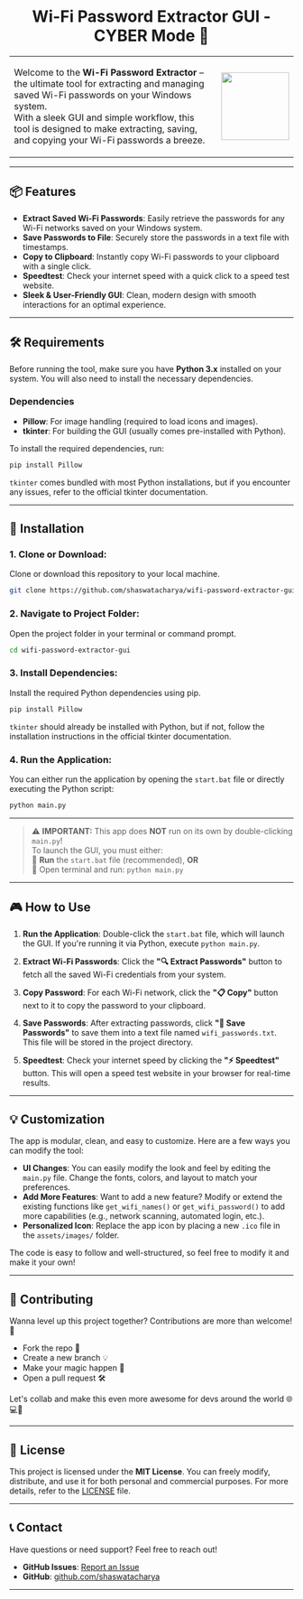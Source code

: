 <h1 align="center">Wi-Fi Password Extractor GUI - CYBER Mode 🚀</h1>

<table>
  <tr>
    <td>
      <p>
        Welcome to the <strong>Wi-Fi Password Extractor</strong> – the ultimate tool for extracting and managing saved Wi-Fi passwords on your Windows system.<br>
        With a sleek GUI and simple workflow, this tool is designed to make extracting, saving, and copying your Wi-Fi passwords a breeze.
      </p>
    </td>
    <td align="right">
      <img src="assets/images/app-icon.ico" width="120">
    </td>
  </tr>
</table>

---


## 📦 Features

- **Extract Saved Wi-Fi Passwords**: Easily retrieve the passwords for any Wi-Fi networks saved on your Windows system.
- **Save Passwords to File**: Securely store the passwords in a text file with timestamps.
- **Copy to Clipboard**: Instantly copy Wi-Fi passwords to your clipboard with a single click.
- **Speedtest**: Check your internet speed with a quick click to a speed test website.
- **Sleek & User-Friendly GUI**: Clean, modern design with smooth interactions for an optimal experience.

---

## 🛠️ Requirements

Before running the tool, make sure you have **Python 3.x** installed on your system. You will also need to install the necessary dependencies.

### Dependencies

- **Pillow**: For image handling (required to load icons and images).
- **tkinter**: For building the GUI (usually comes pre-installed with Python).

To install the required dependencies, run:

```bash
pip install Pillow
```

`tkinter` comes bundled with most Python installations, but if you encounter any issues, refer to the official tkinter documentation.

---

## 🚀 Installation

### 1. **Clone or Download**:
Clone or download this repository to your local machine.

```bash
git clone https://github.com/shaswatacharya/wifi-password-extractor-gui.git
```

### 2. **Navigate to Project Folder**:
Open the project folder in your terminal or command prompt.

```bash
cd wifi-password-extractor-gui
```

### 3. **Install Dependencies**:
Install the required Python dependencies using pip.

```bash
pip install Pillow
```

`tkinter` should already be installed with Python, but if not, follow the installation instructions in the official tkinter documentation.

### 4. **Run the Application**:
You can either run the application by opening the `start.bat` file or directly executing the Python script:

```bash
python main.py
```
---

> ⚠️ **IMPORTANT:** This app does **NOT** run on its own by double-clicking `main.py`!  
> To launch the GUI, you must either:  
> 🔹 **Run** the `start.bat` file (recommended), **OR**  
> 🔹 Open terminal and run: `python main.py`


---

## 🎮 How to Use

1. **Run the Application**: Double-click the `start.bat` file, which will launch the GUI. If you're running it via Python, execute `python main.py`.
   
2. **Extract Wi-Fi Passwords**: Click the **"🔍 Extract Passwords"** button to fetch all the saved Wi-Fi credentials from your system.
   
3. **Copy Password**: For each Wi-Fi network, click the **"📋 Copy"** button next to it to copy the password to your clipboard.

4. **Save Passwords**: After extracting passwords, click **"💾 Save Passwords"** to save them into a text file named `wifi_passwords.txt`. This file will be stored in the project directory.

5. **Speedtest**: Check your internet speed by clicking the **"⚡ Speedtest"** button. This will open a speed test website in your browser for real-time results.

---

## 💡 Customization

The app is modular, clean, and easy to customize. Here are a few ways you can modify the tool:

- **UI Changes**: You can easily modify the look and feel by editing the `main.py` file. Change the fonts, colors, and layout to match your preferences.
- **Add More Features**: Want to add a new feature? Modify or extend the existing functions like `get_wifi_names()` or `get_wifi_password()` to add more capabilities (e.g., network scanning, automated login, etc.).
- **Personalized Icon**: Replace the app icon by placing a new `.ico` file in the `assets/images/` folder.

The code is easy to follow and well-structured, so feel free to modify it and make it your own!

---

## 🤝 Contributing

Wanna level up this project together? Contributions are more than welcome! 🚀

- Fork the repo 🍴  
- Create a new branch 💡  
- Make your magic happen 🔧  
- Open a pull request 🛠️  

Let's collab and make this even more awesome for devs around the world 🌐💻💙


---

## 📝 License

This project is licensed under the **MIT License**. You can freely modify, distribute, and use it for both personal and commercial purposes. For more details, refer to the [LICENSE](LICENSE) file.

---

## 📞 Contact

Have questions or need support? Feel free to reach out!

- **GitHub Issues**: [Report an Issue](https://github.com/shaswatacharya/wifi-password-extractor-gui/issues)
- **GitHub**: [github.com/shaswatacharya](https://github.com/shaswatacharya)

---
